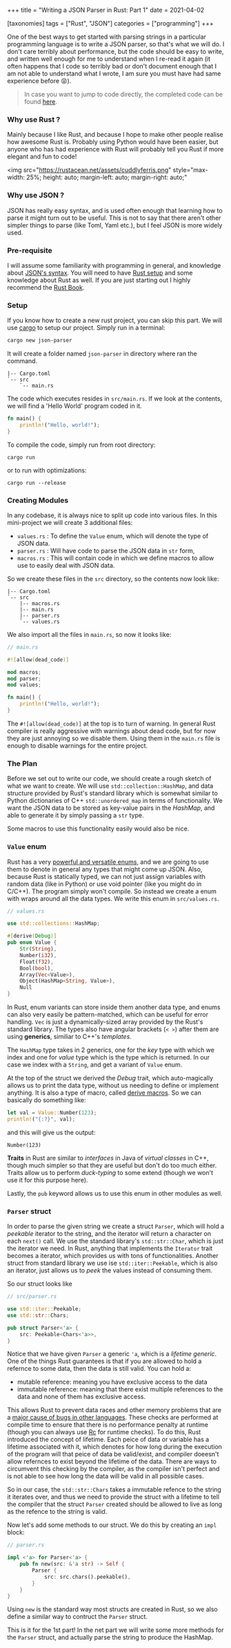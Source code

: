 +++
title = "Writing a JSON Parser in Rust: Part 1"
date = 2021-04-02

[taxonomies]
tags = ["Rust", "JSON"]
categories = ["programming"]
+++

One of the best ways to get started with parsing strings in a particular programming language is to write a JSON parser, so that's what we will do. I don't care terribly about performance, but the code should be easy to write, and written well enough for me to understand when I re-read it again (it often happens that I code so terribly bad or don't document enough that I am not able to understand what I wrote, I am sure you must have had same experience before 😝).

> In case you want to jump to code directly, the completed code can be found [here][Github Link].

### Why use Rust ?

Mainly because I like Rust, and because I hope to make other people realise how awesome Rust is. Probably using Python would have been easier, but anyone who has had experience with Rust will probably tell you Rust if more elegant and fun to code!

<img
	src="https://rustacean.net/assets/cuddlyferris.png"
	style="max-width: 25%; height: auto; margin-left: auto; margin-right: auto;"
></img>


### Why use JSON ?

JSON has really easy syntax, and is used often enough that learning how to parse it might turn out to be useful. This is not to say that there aren't other simpler things to parse (like Toml, Yaml etc.), but I feel JSON is more widely used.

### Pre-requisite

I will assume some familiarity with programming in general, and knowledge about [JSON's syntax][JSON homepage]. You will need to have [Rust setup][Rustup] and some knowledge about Rust as well. If you are just starting out I highly recommend the [Rust Book][Rust Book].

### Setup

If you know how to create a new rust project, you can skip this part. We will use [cargo][Cargo] to setup our project. Simply run in a terminal:

```bash
cargo new json-parser
```

It will create a folder named `json-parser` in directory where ran the command.

```
|-- Cargo.toml
`-- src
    `-- main.rs
```

The code which executes resides in `src/main.rs`. If we look at the contents, we will find a 'Hello World' program coded in it.

```rust
fn main() {
    println!("Hello, world!");
}
```

To compile the code, simply run from root directory:
```
cargo run
```
or to run with optimizations:
```
cargo run --release
```


### Creating Modules

In any codebase, it is always nice to split up code into various files. In this mini-project we will create 3 additional files:
- `values.rs` : To define the `Value` enum, which will denote the type of JSON data.
- `parser.rs` : Will have code to parse the JSON data in `str` form,
- `macros.rs` : This will contain code in which we define macros to allow use to easily deal with JSON data.

So we create these files in the `src` directory, so the contents now look like:

```
|-- Cargo.toml
`-- src
    |-- macros.rs
    |-- main.rs
    |-- parser.rs
    `-- values.rs
```

We also import all the files in `main.rs`, so now it looks like:

```rust
// main.rs

#![allow(dead_code)]

mod macros;
mod parser;
mod values;

fn main() {
    println!("Hello, world!");
}
```

The `#![allow(dead_code)]` at the top is to turn of warning. In general Rust compiler is really aggressive with warnings about dead code, but for now they are just annoying so we disable them. Using them in the `main.rs` file is enough to disable warnings for the entire project.

### The Plan

Before we set out to write our code, we should create a rough sketch of what we want to create. We will use `std::collection::HashMap`, and data structure provided by Rust's standard library which is somewhat similar to Python dictionaries of C++ `std::unordered_map` in terms of functionality. We want the JSON data to be stored as key-value pairs in the *HashMap*, and able to generate it  by simply passing a `str` type.

Some macros to use this functionality easily would also be nice.

### `Value` enum

Rust has a very [powerful and versatile enums][miss Rust enums], and we are going to use them to denote in general any types that might come up JSON. Also, because Rust is statically typed, we can not just assign variables with random data (like in Python) or use void pointer (like you might do in C/C++). The program simply won't compile. So instead we create a enum with wraps around all the data types. We write this enum in `src/values.rs`.

```rust
// values.rs

use std::collections::HashMap;

#[derive(Debug)]
pub enum Value {
    Str(String),
    Number(i32),
    Float(f32),
    Bool(bool),
    Array(Vec<Value>),
    Object(HashMap<String, Value>),
    Null
}
```

In Rust, enum variants can store inside them another data type, and enums can also very easily be pattern-matched, which can be useful for error handling. `Vec` is just a dynamically-sized array provided by the Rust's standard library. The types also have angular brackets (`< >`) after them are using **generics**, similiar to C++'s *templates*.

The `HashMap` type takes in 2 generics, one for the *key* type with which we index and one for *value* type which is the type which is returned. In our case we index with a `String`, and get a variant of `Value` enum.

At the top of the struct we derived the *Debug* trait, which auto-magically allows us to print the data type, without us needing to define or implement anything. It is also a type of macro, called [derive macros][derive macros]. So we can basically do something like:

```rust
let val = Value::Number(123);
println!("{:?}", val);
```

and this will give us the output:

```
Number(123)
```

**Traits** in Rust are similar to *interfaces* in Java of *virtual classes* in C++, though much simpler so that they are useful but don't do too much either. Traits allow us to perform *duck-typing* to some extend (though we won't use it for this purpose here).

Lastly, the `pub` keyword allows us to use this enum in other modules as well.

### `Parser` struct

In order to parse the given string we create a struct `Parser`, which will hold a *peekable* iterator to the string, and the iterator will return a character on each `next()` call. We use the standard library's `std::str::Char`, which is just the iterator we need. In Rust, anything that implements the `Iterator` trait becomes a iterator, which provides us with tons of functionalities. Another struct from standard library we use ise `std::iter::Peekable`, which is also an iterator, just allows us to *peek* the values instead of consuming them.

So our struct looks like

```rust
// src/parser.rs

use std::iter::Peekable;
use std::str::Chars;

pub struct Parser<'a> {
    src: Peekable<Chars<'a>>,
}
```

Notice that we have given `Parser` a generic `'a`, which is a *lifetime generic*. One of the things Rust guarantees is that if you are allowed to hold a refernce to some data, then the data is still valid. You can hold a:

- mutable reference: meaning you have exclusive access to the data
- immutable reference: meaning that there exist multiple references to the data and none of them has exclusive access.

This allows Rust to prevent data races and other memory problems that are a [major cause of bugs in other languages][Microsoft's report]. These checks are performed at compile time to ensure that there is no performance penalty at runtime (though you can always use [Rc][Rc docs] for runtime checks). To do this, Rust introduced the concept of lifetime. Each peice of data or variable has a lifetime associated with it, which denotes for how long during the execution of the program will that peice of data be valid/exist, and compiler doeesn't allow refernces to exist beyond the lifetime of the data. There are ways to circumvent this checking by the compiler, as the compiler isn't perfect and is not able to see how long the data will be valid in all possible cases.

So in our case, the `std::str::Chars` takes a immutable refence to the string it iterates over, and thus we need to provide the struct with a lifetime to tell the compiler that the struct `Parser` created should be allowed to live as long as the refence to the string is valid.

Now let's add some methods to our struct. We do this by creating an `impl` block:

```rust
// parser.rs

impl <'a> for Parser<'a> {
    pub fn new(src: &'a str) -> Self {
        Parser {
            src: src.chars().peekable(),
        }
    }
}
```

Using `new` is the standard way most structs are created in Rust, so we also define a similar way to contruct the `Parser` struct.

This is it for the 1st part! In the net part we will write some more methods for the `Parser` struct, and actually parse the string to produce the HashMap.

[Github Link]: https://github.com/abhikjain360/json-parser
[JSON homepage]: https://www.json.org/json-en.html
[Rustup]: https://rustup.rs/
[Rust Book]: https://www.json.org/json-en.html
[Cargo]: https://doc.rust-lang.org/stable/cargo/
[Rust Macros]: https://doc.rust-lang.org/book/ch19-06-macros.html
[miss Rust enums]: https://www.reddit.com/r/rust/comments/l594zl/everywhere_i_go_i_miss_rusts_enums/
[derive macros]: https://doc.rust-lang.org/reference/procedural-macros.html#derive-macros
[Microsoft's report]: https://msrc-blog.microsoft.com/2019/07/16/a-proactive-approach-to-more-secure-code/
[Rc docs]: https://doc.rust-lang.org/stable/std/rc/struct.Rc.html
